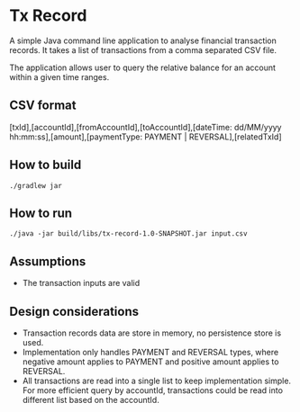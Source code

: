 # Tx Record
A simple Java command line application to analyse financial transaction records. It takes a list of transactions from a comma separated CSV file. 

The application allows user to query the relative balance for an account within a given time ranges.

## CSV format
[txId],[accountId],[fromAccountId],[toAccountId],[dateTime: dd/MM/yyyy hh:mm:ss],[amount],[paymentType: PAYMENT | REVERSAL],[relatedTxId]

## How to build
``
./gradlew jar
``

## How to run
``
./java -jar build/libs/tx-record-1.0-SNAPSHOT.jar input.csv
``

## Assumptions
* The transaction inputs are valid

## Design considerations
* Transaction records data are store in memory, no persistence store is used.
* Implementation only handles PAYMENT and REVERSAL types, where negative amount applies to PAYMENT and positive amount applies to REVERSAL.
* All transactions are read into a single list to keep implementation simple. For more efficient query by accountId, transactions could be read into different list based on the accountId.    